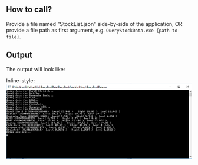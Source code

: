 ﻿## How to call?

Provide a file named "StockList.json" side-by-side of the application, OR provide a file path as first argument, e.g. `QueryStockData.exe {path to file}`.

## Output

The output will look like:

Inline-style: 
![Output, Screenshot0.png](Screenshot0.png "Output")

